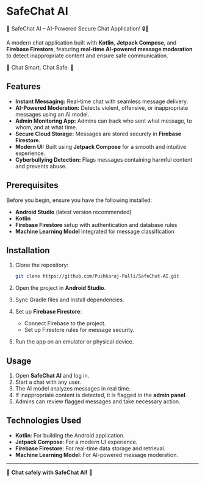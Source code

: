 # SafeChat AI

🚀 SafeChat AI – AI-Powered Secure Chat Application! 🔒💬

A modern chat application built with **Kotlin**, **Jetpack Compose**, and **Firebase Firestore**, featuring **real-time AI-powered message moderation** to detect inappropriate content and ensure safe communication.

🔹 Chat Smart. Chat Safe. 🚀

## Features

- **Instant Messaging:** Real-time chat with seamless message delivery.
- **AI-Powered Moderation:** Detects violent, offensive, or inappropriate messages using an AI model.
- **Admin Monitoring App:** Admins can track who sent what message, to whom, and at what time.
- **Secure Cloud Storage:** Messages are stored securely in **Firebase Firestore**.
- **Modern UI:** Built using **Jetpack Compose** for a smooth and intuitive experience.
- **Cyberbullying Detection:** Flags messages containing harmful content and prevents abuse.

## Prerequisites

Before you begin, ensure you have the following installed:

- **Android Studio** (latest version recommended)
- **Kotlin**
- **Firebase Firestore** setup with authentication and database rules
- **Machine Learning Model** integrated for message classification

## Installation

1. Clone the repository:

   ```bash
   git clone https://github.com/Pushkaraj-Palli/SafeChat-AI.git
   ```

2. Open the project in **Android Studio**.

3. Sync Gradle files and install dependencies.

4. Set up **Firebase Firestore**:

   - Connect Firebase to the project.
   - Set up Firestore rules for message security.

5. Run the app on an emulator or physical device.

## Usage

1. Open **SafeChat AI** and log in.
2. Start a chat with any user.
3. The AI model analyzes messages in real time.
4. If inappropriate content is detected, it is flagged in the **admin panel**.
5. Admins can review flagged messages and take necessary action.

## Technologies Used

- **Kotlin**: For building the Android application.
- **Jetpack Compose**: For a modern UI experience.
- **Firebase Firestore**: For real-time data storage and retrieval.
- **Machine Learning Model**: For AI-powered message moderation.

---

🚀 **Chat safely with SafeChat AI!** 🚀
